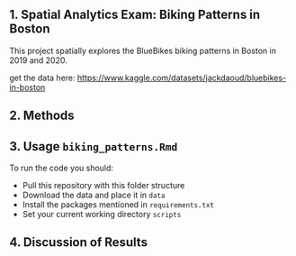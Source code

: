 ## 1. Spatial Analytics Exam: Biking Patterns in Boston 
This project spatially explores the BlueBikes biking patterns in Boston in 2019 and 2020. 

get the data here: https://www.kaggle.com/datasets/jackdaoud/bluebikes-in-boston

## 2. Methods

## 3. Usage ```biking_patterns.Rmd```
To run the code you should:
- Pull this repository with this folder structure
- Download the data and place it in ```data```
- Install the packages mentioned in ```requirements.txt```
- Set your current working directory ```scripts```

## 4. Discussion of Results 
